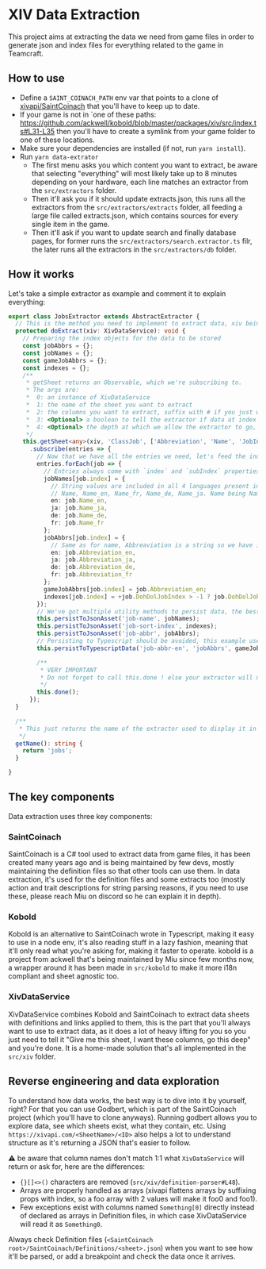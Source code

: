 # XIV Data Extraction

This project aims at extracting the data we need from game files in order to generate json and index files for everything related to the game in Teamcraft.

## How to use

 - Define a `SAINT_COINACH_PATH` env var that points to a clone of [xivapi/SaintCoinach](https://github.com/xivapi/SaintCoinach) that you'll have to keep up to date.
 - If your game is not in `one of these paths: https://github.com/ackwell/kobold/blob/master/packages/xiv/src/index.ts#L31-L35 then you'll have to create a symlink from your game folder to one of these locations.
 - Make sure your dependencies are installed (if not, run `yarn install`).
 - Run `yarn data-extrator`
   - The first menu asks you which content you want to extract, be aware that selecting "everything" will most likely take up to 8 minutes depending on your hardware, each line matches an extractor from the `src/extractors` folder.
   - Then it'll ask you if it should update extracts.json, this runs all the extractors from the `src/extractors/extracts` folder, all feeding a large file called extracts.json, which contains sources for every single item in the game.
   - Then it'll ask if you want to update search and finally database pages, for former runs the `src/extractors/search.extractor.ts` filr, the later runs all the extractors in the `src/extractors/db` folder.

## How it works

Let's take a simple extractor as example and comment it to explain everything:

```ts
export class JobsExtractor extends AbstractExtractor {
  // This is the method you need to implement to extract data, xiv being an instance of XivDataService to extract stuff from it.
  protected doExtract(xiv: XivDataService): void {
    // Preparing the index objects for the data to be stored
    const jobAbbrs = {};
    const jobNames = {};
    const gameJobAbbrs = {};
    const indexes = {};
    /**
     * getSheet returns an Observable, which we're subscribing to.
     * The args are:
     *  0: an instance of XivDataService
     *  1: the name of the sheet you want to extract
     *  2: the columns you want to extract, suffix with # if you just want the value and avoid the link from being resolved (helping with perfs !), example: ClassJob#. Columns also support deep fields, like ClassJob.Name for instance
     *  3: <Optional> a boolean to tell the extractor if data at index 0 should be included, defaults to false
     *  4: <Optional> the depth at which we allow the extractor to go, deeper means it'll resolve more links and embed more data, meaning slower
     */
    this.getSheet<any>(xiv, 'ClassJob', ['Abbreviation', 'Name', 'JobIndex', 'DohDolJobIndex', 'BattleClassIndex'])
      .subscribe(entries => {
        // Now that we have all the entries we need, let's feed the indexes with the data we have
        entries.forEach(job => {
          // Entries always come with `index` and `subIndex` properties, which is basically their ID in the sheet
          jobNames[job.index] = {
            // String values are included in all 4 languages present in the game client, in this example, Name means that the object has the following properties:
            // Name, Name_en, Name_fr, Name_de, Name_ja. Name being Name_en.
            en: job.Name_en,
            ja: job.Name_ja,
            de: job.Name_de,
            fr: job.Name_fr
          };
          jobAbbrs[job.index] = {
            // Same as for name, Abbreaviation is a string so we have it in all 4 languages
            en: job.Abbreviation_en,
            ja: job.Abbreviation_ja,
            de: job.Abbreviation_de,
            fr: job.Abbreviation_fr
          };
          gameJobAbbrs[job.index] = job.Abbreviation_en;
          indexes[job.index] = +job.DohDolJobIndex > -1 ? job.DohDolJobIndex : +job.JobIndex || +job.BattleClassIndex;
        });
        // We've got multiple utility methods to persist data, the best ones are `persistToJsonAsset` and `persistToMinifedJsonAsset`. Although data is minified at build time, it's sometimes better to output minifed JSON to avoid github issues with larger files.
        this.persistToJsonAsset('job-name', jobNames);
        this.persistToJsonAsset('job-sort-index', indexes);
        this.persistToJsonAsset('job-abbr', jobAbbrs);
        // Persisting to Typescript should be avoided, this example uses it but be sure of what you're doing if you want to use that as it increases bundle size by a lot if the file is too large.
        this.persistToTypescriptData('job-abbr-en', 'jobAbbrs', gameJobAbbrs);

        /**
         * VERY IMPORTANT
         * Do not forget to call this.done ! else your extractor will never complete and the runner will wait for it to call done.
         */
        this.done();
      });
  }

  /**
   * This just returns the name of the extractor used to display it in the selection list.
   */
  getName(): string {
    return 'jobs';
  }

}
```

## The key components

Data extraction uses three key components:

### SaintCoinach

SaintCoinach is a C# tool used to extract data from game files, it has been created many years ago and is being maintained by few devs, mostly maintaining the definition files so that other tools can use them.
In data extraction, it's used for the definition files and some extracts too (mostly action and trait descriptions for string parsing reasons, if you need to use these, please reach Miu on discord so he can explain it in depth).

### Kobold

Kobold is an alternative to SaintCoinach wrote in Typescript, making it easy to use in a node env, it's also reading stuff in a lazy fashion, meaning that it'll only read what you're asking for, making it faster to operate.
kobold is a project from ackwell that's being maintained by Miu since few months now, a wrapper around it has been made in `src/kobold` to make it more i18n compliant and sheet agnostic too.

### XivDataService

XivDataService combines Kobold and SaintCoinach to extract data sheets with definitions and links applied to them, this is the part that you'll always want to use to extract data, as it does a lot of heavy lifting for you so you just need to tell it "Give me this sheet, I want these columns, go this deep" and you're done.
It is a home-made solution that's all implemented in the `src/xiv` folder.

## Reverse engineering and data exploration

To understand how data works, the best way is to dive into it by yourself, right? For that you can use Godbert, which is part of the SaintCoinach project (which you'll have to clone anyways). Running godbert allows you to explore data, see which sheets exist, what they contain, etc.
Using `https://xivapi.com/<SheetName>/<ID>` also helps a lot to understand structure as it's returning a JSON that's easier to follow.

:warning: be aware that column names don't match 1:1 what `XivDataService` will return or ask for, here are the differences:

 - `{}[]<>()` characters are removed (`src/xiv/definition-parser#L48`).
 - Arrays are properly handled as arrays (xivapi flattens arrays by suffixing props with index, so a foo array with 2 values will make it foo0 and foo1).
 - Few exceptions exist with columns named `Something[0]` directly instead of declared as arrays in Definition files, in which case XivDataService will read it as `Something0`.

Always check Definition files (`<SaintCoinach root>/SaintCoinach/Definitions/<sheet>.json`) when you want to see how it'll be parsed, or add a breakpoint and check the data once it arrives.
